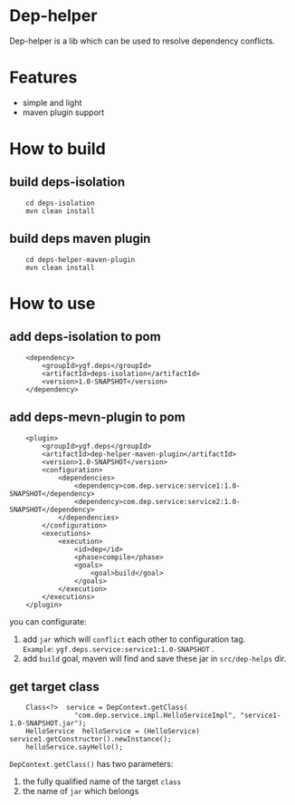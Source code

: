 # Dep-helper
Dep-helper is a lib which can be used to resolve dependency conflicts. 

# Features
* simple and light
* maven plugin support

# How to build
## build deps-isolation
```
    cd deps-isolation
    mvn clean install
```

## build deps maven plugin
```
    cd deps-helper-maven-plugin
    mvn clean install
```

# How to use
## add deps-isolation to pom
```
    <dependency>
        <groupId>ygf.deps</groupId>
        <artifactId>deps-isolation</artifactId>
        <version>1.0-SNAPSHOT</version>
    </dependency>
```

## add deps-mevn-plugin to pom
```
    <plugin>
        <groupId>ygf.deps</groupId>
        <artifactId>dep-helper-maven-plugin</artifactId>
        <version>1.0-SNAPSHOT</version>
        <configuration>
            <dependencies>
                <dependency>com.dep.service:service1:1.0-SNAPSHOT</dependency>
                <dependency>com.dep.service:service2:1.0-SNAPSHOT</dependency>
            </dependencies>
        </configuration>
        <executions>
            <execution>
                <id>dep</id>
                <phase>compile</phase>
                <goals>
                    <goal>build</goal>
                </goals>
            </execution>
        </executions>
    </plugin>
```

you can configurate:
1. add `jar` which will `conflict` each other to configuration tag.   
   `Example`: `ygf.deps.service:service1:1.0-SNAPSHOT` .
2. add `build` goal, maven will find and save these jar in `src/dep-helps` dir. 


## get target class
```
    Class<?>  service = DepContext.getClass(
                "com.dep.service.impl.HelloServiceImpl", "service1-1.0-SNAPSHOT.jar");
    HelloService  helloService = (HelloService) service1.getConstructor().newInstance();
    helloService.sayHello();
```

`DepContext.getClass()` has two parameters:
1. the fully qualified name of the target `class`
2. the name of `jar` which belongs 


